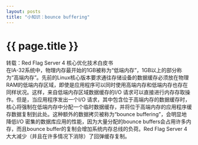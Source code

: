 ```yaml
---
layout: posts
title: "小知识：bounce buffering"
---
```

# {{ page.title }}
转载：Red Flag Server 4 核心优化技术白皮书<br>
在IA-32系统中，物理内存最开始的1GB被称为“低端内存”，1GB以上的部分称为“高端内存”。先前的Linux核心版本要求通往存储设备的数据缓存必须放在物理RAM的低端内存区域，即使是应用程序可以同时使用高端内存和低端内存也存在同样状况。这样，来自低端内存区域数据缓存的I/O 请求可以直接进行内存存取操作。但是，当应用程序发出一个I/O 请求，其中包含位于高端内存的数据缓存时，核心将强制在低端内存中分配一个临时数据缓存，并将位于高端内存的应用程序缓存数据复制到此处。这种额外的数据拷贝被称为“bounce buffering”，会明显地降低I/O 密集的数据库应用的性能，因为大量分配的bounce buffers会占用许多内存，而且bounce buffer的复制会增加系统内存总线的负荷。Red Flag Server 4大大减少（并且在许多情况下消除）了回弹缓存复制。